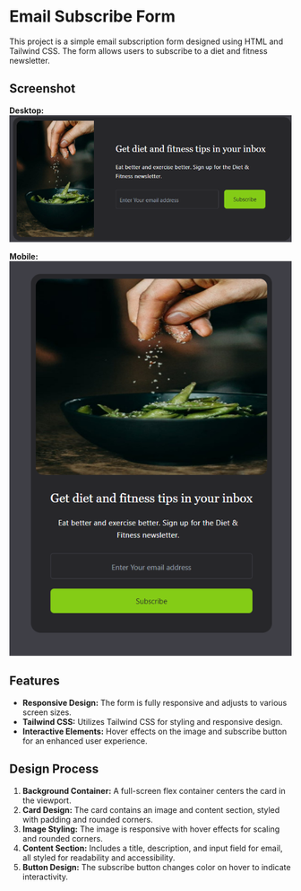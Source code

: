 # Email Subscribe Form

This project is a simple email subscription form designed using HTML and Tailwind CSS. The form allows users to subscribe to a diet and fitness newsletter.

## Screenshot
**Desktop:**
![Email Subscribe Form Screenshot](./images/Screenshot-desktop.png)

**Mobile:**
![Email Subscribe Form Screenshot](./images/Screenshot-mbl.png)

## Features

- **Responsive Design:** The form is fully responsive and adjusts to various screen sizes.
- **Tailwind CSS:** Utilizes Tailwind CSS for styling and responsive design.
- **Interactive Elements:** Hover effects on the image and subscribe button for an enhanced user experience.

## Design Process

1. **Background Container:** A full-screen flex container centers the card in the viewport.
2. **Card Design:** The card contains an image and content section, styled with padding and rounded corners.
3. **Image Styling:** The image is responsive with hover effects for scaling and rounded corners.
4. **Content Section:** Includes a title, description, and input field for email, all styled for readability and accessibility.
5. **Button Design:** The subscribe button changes color on hover to indicate interactivity.


